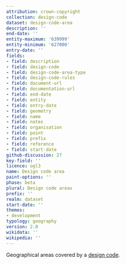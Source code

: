 ```yaml
---
attribution: crown-copyright
collection: design-code
dataset: design-code-area
description: ''
end-date: ''
entity-maximum: '639999'
entity-minimum: '627000'
entry-date: ''
fields:
- field: description
- field: design-code
- field: design-code-area-type
- field: design-code-rules
- field: document-url
- field: documentation-url
- field: end-date
- field: entity
- field: entry-date
- field: geometry
- field: name
- field: notes
- field: organisation
- field: point
- field: prefix
- field: reference
- field: start-date
github-discussion: 27
key-field: ''
licence: ogl3
name: Design code area
paint-options: ''
phase: beta
plural: Design code areas
prefix: ''
realm: dataset
start-date: ''
themes:
- development
typology: geography
version: 2.0
wikidata: ''
wikipedia: ''
---
```


Geographical areas covered by a [design code](/dataset/design-code).
